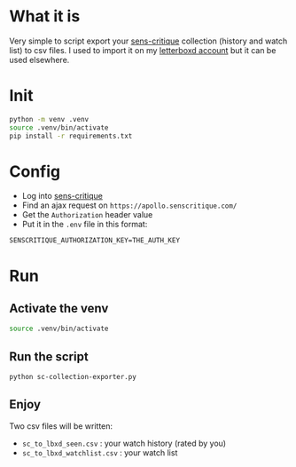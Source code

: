 # What it is
Very simple to script export your [sens-critique](https://senscritique.com/) collection (history and watch list) to csv files.
I used to import it on my [letterboxd account](https://letterboxd.com/mattchete) but it can be used elsewhere.

# Init
```bash
python -m venv .venv
source .venv/bin/activate
pip install -r requirements.txt
```

# Config
- Log into [sens-critique](https://senscritique.com/)
- Find an ajax request on `https://apollo.senscritique.com/`
- Get the `Authorization` header value
- Put it in the `.env` file in this format:
```env
SENSCRITIQUE_AUTHORIZATION_KEY=THE_AUTH_KEY
```

# Run
## Activate the venv
```bash
source .venv/bin/activate
```

## Run the script
```bash
python sc-collection-exporter.py
```

## Enjoy
Two csv files will be written:
- `sc_to_lbxd_seen.csv` : your watch history (rated by you)
- `sc_to_lbxd_watchlist.csv` : your watch list

